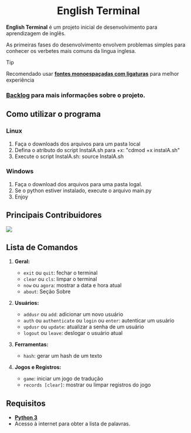 <h1 align="center">English Terminal</h1>

**English Terminal** é um projeto inicial de desenvolvimento para aprendizagem de inglês.

As primeiras fases do desenvolvimento envolvem problemas simples para conhecer os verbetes mais comuns da lingua inglesa.


> [!TIP]
> Recomendado usar [**fontes monoespaçadas com ligaturas**](https://www.jetbrains.com/lp/mono/) para melhor experiência

### [Backlog](./docs/backlog.md) para mais informações sobre o projeto.

## Como utilizar o programa
### Linux
1. Faça o downloads dos arquivos para um pasta local
1. Defina o atributo do script InstalA.sh para +x: "cdmod +x instalA.sh"
1. Execute o script InstalA.sh: source InstalA.sh

### Windows
1. Faça o download dos arquivos para uma pasta logal.
1. Se o python estiver instalado, execute o arquivo main.py
1. Enjoy


## Principais Contribuidores

<a href="https://github.com/xvierdev/EnglishTerminal/graphs/contributors">
  <img src="https://contrib.rocks/image?repo=xvierdev/EnglishTerminal" />
</a>

## Lista de Comandos

1.  **Geral:**
    * `exit` ou `quit`: fechar o terminal
    * `clear` ou `cls`: limpar o terminal
    * `now` ou `agora`: mostrar a data e hora atual
    * `about`: Seção Sobre

2.  **Usuários:**
    * `addusr` ou `add`: adicionar um novo usuário
    * `auth` ou `authenticate` ou `login` ou `enter`: autenticar um usuário
    * `updusr` ou `update`: atualizar a senha de um usuário
    * `logout` ou `leave`: deslogar o usuário atual

3.  **Ferramentas:**
    * `hash`: gerar um hash de um texto

4.  **Jogos e Registros:**
    * `game`: iniciar um jogo de tradução
    * `records [clear]`: mostrar ou limpar registros do jogo

## Requisitos

- [**Python 3**](https://www.python.org/)
- Acesso à internet para obter a lista de palavras.